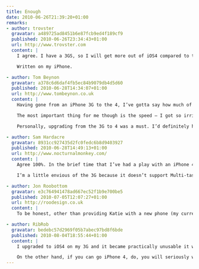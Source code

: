 ```yaml
---
title: Enough
date: 2010-06-26T21:39:20+01:00
remarks:
- author: trovster
  gravatar: a489725ad8451b6e87fcb9ed4f189cf9
  published: 2010-06-26T23:34:43+01:00
  url: http://www.trovster.com
  content: |
    I agree. I have a 3GS, so I will get more out of iOS4 compared to the 3G, but although I would like to upgrade I realise – exactly like you said – my current phone is such a massive leap from my previous (and the fact I waited until the third generation) means I can let the new iteration pass me by. I am not interested in FaceTime, but the retina display and speed boost will be impressive when I finally upgrade. All the other features are software based – and I get.

    Written on my iPhone.

- author: Tom Beynon
  gravatar: a378c6d6daf4fb5ec84b9079db4d5d60
  published: 2010-06-28T14:34:07+01:00
  url: http://www.tombeynon.co.uk
  content: |
    Having gone from an iPhone 3G to the 4, I’ve gotta say how much of an improvement it is. The camera for one thing is incredible – I never used my 3G camera as the quality just wasn’t high enough but the 4 has negated any need for me to buy a digital camera. The retina display is also very impressive, but I could have lived without it.

    The most important thing for me though is the speed – I got so irritated by my 3G over the past few months as I could barely use some apps before it locked up and restarted. I haven’t been able to induce any slow-down on the 4, it really is very impressive. Another big reason for me to upgrade was the battery life – where my 3G would die after 3/4 of a day under heavy usage, the 4 will last two days.

    Personally, upgrading from the 3G to 4 was a must. I’d definitely have thought twice had I previously upgraded to the 3GS, but the level of improvement from the 3G is seriously impressive.

- author: Sam Hardacre
  gravatar: 8931cc927435d2fc0fedc6b8d9403927
  published: 2010-06-28T14:49:13+01:00
  url: http://www.nocturnalmonkey.com/
  content: |
    Agree 100%. In the brief time that I’ve had a play with an iPhone 4 (having already updated my 3GS to iOS4), any thoughts of upgrading early were immediately eradicated. Once I got over the “oooh it’s shiny…” phase, it was little more than what I was carrying in my pocket.

    I’m a little envious of the 3G because it doesn’t support Multi-tasking. In my opition, it’s overrated. I’ve spent more time using it to close apps down completely than what it was designed to do. To me it’s nothing more than a power-chowing pain which you seemingly can’t disable with jail-breaking the phone.

- author: Jon Roobottom
  gravatar: e3c764941478ad667ec52f1b9e700be5
  published: 2010-07-05T12:07:27+01:00
  url: http://roodesign.co.uk
  content: |
    To be honest, other than providing Katie with a new phone (my current 3GS) I have little reason to upgrade. I really love my 3GS, and I’m increasingly put off by the reception problems widely reported with the 4.

- author: RibRob
  gravatar: bedebc57d2969f05b7abec97bd8f6bde
  published: 2010-08-04T18:55:44+01:00
  content: |
    I upgraded to iOS4 on my 3G and it became practically unusable it was so slow. So if you’ve not gone iOS4, don’t. If you have, i recommend you downgrade to 3 again as it really is much faster.

    On the other hand, if you can go iPhone 4, do, you will seriously wonder how you ever managed with your 3G, they are worlds apart. After initial concern about signing a new long-term contract to get the thing, i’m very pleased i did. I’ve had no reception issues (well no worse than before!) and it’s made using the device a pleasure again…
---
```


